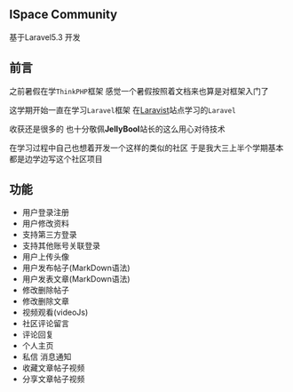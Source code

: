 ## ISpace Community
基于Laravel5.3 开发

## 前言
之前暑假在学`ThinkPHP`框架 感觉一个暑假按照着文档来也算是对框架入门了

这学期开始一直在学习`Laravel`框架 在[Laravist](https://www.laravist.com/)站点学习的`Laravel`

收获还是很多的 也十分敬佩**JellyBool**站长的这么用心对待技术

在学习过程中自己也想着开发一个这样的类似的社区 于是我大三上半个学期基本都是边学边写这个社区项目


## 功能
- 用户登录注册
- 用户修改资料
- 支持第三方登录
- 支持其他账号关联登录
- 用户上传头像
- 用户发布帖子(MarkDown语法)
- 用户发表文章(MarkDown语法)
- 修改删除帖子
- 修改删除文章
- 视频观看(videoJs)
- 社区评论留言
- 评论回复
- 个人主页
- 私信 消息通知
- 收藏文章帖子视频
- 分享文章帖子视频

